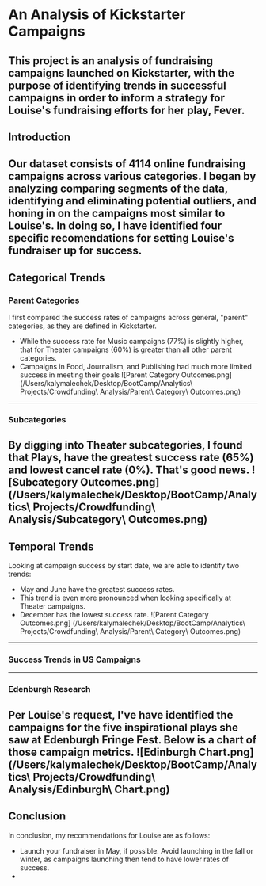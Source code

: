 # An Analysis of Kickstarter Campaigns

This project is an analysis of fundraising campaigns launched on Kickstarter, with the purpose of identifying trends in successful campaigns in order to inform a strategy for Louise's fundraising efforts for her play, Fever.
---
## Introduction

Our dataset consists of 4114 online fundraising campaigns across various categories. I began by analyzing comparing segments of the data, identifying and eliminating potential outliers, and honing in on the campaigns most similar to Louise's. In doing so, I have identified four specific recomendations for setting Louise's fundraiser up for success.
---
## Categorical Trends

### Parent Categories

I first compared the success rates of campaigns across general, "parent" categories, as they are defined in Kickstarter. 
- While the success rate for Music campaigns (77%) is slightly higher, that for Theater campaigns (60%) is greater than all other parent categories.
- Campaigns in Food, Journalism, and Publishing had much more limited success in meeting their goals
![Parent Category Outcomes.png] (/Users/kalymalechek/Desktop/BootCamp/Analytics\ Projects/Crowdfunding\ Analysis/Parent\ Category\ Outcomes.png)
---
### Subcategories

By digging into Theater subcategories, I found that Plays, have the greatest success rate (65%) and lowest cancel rate (0%). That's good news.
![Subcategory Outcomes.png] (/Users/kalymalechek/Desktop/BootCamp/Analytics\ Projects/Crowdfunding\ Analysis/Subcategory\ Outcomes.png)
---
## Temporal Trends

Looking at campaign success by start date, we are able to identify two trends:
- May and June have the greatest success rates. 
- This trend is even more pronounced when looking specifically at Theater campaigns.
- December has the lowest success rate.
![Parent Category Outcomes.png] (/Users/kalymalechek/Desktop/BootCamp/Analytics\ Projects/Crowdfunding\ Analysis/Parent\ Category\ Outcomes.png)
---
### Success Trends in US Campaigns

---
### Edenburgh Research

Per Louise's request, I've have identified the campaigns for the five inspirational plays she saw at Edenburgh Fringe Fest. Below is a chart of those campaign metrics.
![Edinburgh Chart.png] (/Users/kalymalechek/Desktop/BootCamp/Analytics\ Projects/Crowdfunding\ Analysis/Edinburgh\ Chart.png)
---
## Conclusion

In conclusion, my recommendations for Louise are as follows:
- Launch your fundraiser in May, if possible. Avoid launching in the fall or winter, as campaigns launching then tend to have lower rates of success.
- 
